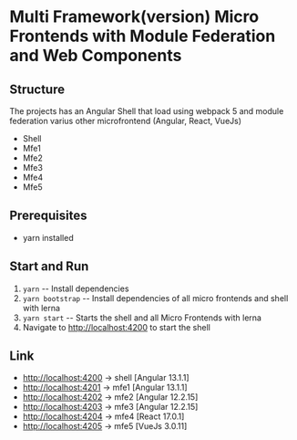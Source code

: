 # Multi Framework(version) Micro Frontends with Module Federation and Web Components

## Structure
The projects has an Angular Shell that load using webpack 5 and module federation varius other microfrontend (Angular, React, VueJs)

 - Shell
 - Mfe1
 - Mfe2
 - Mfe3
 - Mfe4
 - Mfe5

## Prerequisites

- yarn installed


## Start and Run

1. ``yarn`` -- Install dependencies
2. ``yarn bootstrap`` -- Install dependencies of all micro frontends and shell with lerna
3. ``yarn start`` -- Starts the shell and all Micro Frontends with lerna
4. Navigate to [http://localhost:4200](http://localhost:4200) to start the shell

## Link

* [http://localhost:4200](http://localhost:4200) -> shell [Angular 13.1.1]
* [http://localhost:4201](http://localhost:4201) -> mfe1 [Angular 13.1.1]
* [http://localhost:4202](http://localhost:4202) -> mfe2 [Angular 12.2.15]
* [http://localhost:4203](http://localhost:4203) -> mfe3 [Angular 12.2.15]
* [http://localhost:4204](http://localhost:4204) -> mfe4 [React 17.0.1]
* [http://localhost:4205](http://localhost:4205) -> mfe5 [VueJs 3.0.11]

